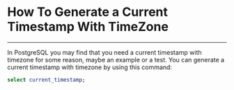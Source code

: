 # How To Generate a Current Timestamp With TimeZone

---

In PostgreSQL you may find that you need a current timestamp with timezone for some reason, maybe an example or a test. You can generate a current timestamp with timezone by using this command:

```sql
select current_timestamp;


```

<!-- [link]() -->
